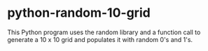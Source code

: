 # python-random-10-grid
This Python program uses the random library and a function call to generate a 10 x 10 grid and populates it with random 0's and 1's. 
